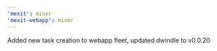```yaml
---
'mexit': minor
'mexit-webapp': minor
---
```


Added new task creation to webapp fleet, updated dwindle to v0.0.20
